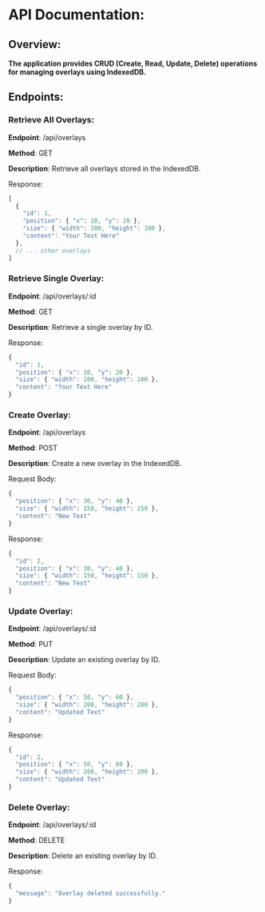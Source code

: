 # API Documentation:
## Overview:
**The application provides CRUD (Create, Read, Update, Delete) operations for managing overlays using IndexedDB.**

## Endpoints:

### Retrieve All Overlays:

**Endpoint**: /api/overlays

**Method**: GET

**Description**: Retrieve all overlays stored in the IndexedDB.

Response:
```javascript
[
  {
    "id": 1,
    "position": { "x": 10, "y": 20 },
    "size": { "width": 100, "height": 100 },
    "content": "Your Text Here"
  },
  // ... other overlays
]
```
### Retrieve Single Overlay:

**Endpoint**: /api/overlays/:id

**Method**: GET

**Description**: Retrieve a single overlay by ID.

Response:
```javascript 
{
  "id": 1,
  "position": { "x": 10, "y": 20 },
  "size": { "width": 100, "height": 100 },
  "content": "Your Text Here"
}
```
### Create Overlay:

**Endpoint**: /api/overlays

**Method**: POST

**Description**: Create a new overlay in the IndexedDB.

Request Body:
```javascript
{
  "position": { "x": 30, "y": 40 },
  "size": { "width": 150, "height": 150 },
  "content": "New Text"
}
```
Response:
```javascript
{
  "id": 2,
  "position": { "x": 30, "y": 40 },
  "size": { "width": 150, "height": 150 },
  "content": "New Text"
}
```
### Update Overlay:

**Endpoint**: /api/overlays/:id

**Method**: PUT

**Description**: Update an existing overlay by ID.

Request Body:
```javascript
{
  "position": { "x": 50, "y": 60 },
  "size": { "width": 200, "height": 200 },
  "content": "Updated Text"
}
```
Response:
```javascript
{
  "id": 2,
  "position": { "x": 50, "y": 60 },
  "size": { "width": 200, "height": 200 },
  "content": "Updated Text"
}
```
### Delete Overlay:

**Endpoint**: /api/overlays/:id

**Method**: DELETE

**Description**: Delete an existing overlay by ID.

Response:
```javascript
{
  "message": "Overlay deleted successfully."
}
```